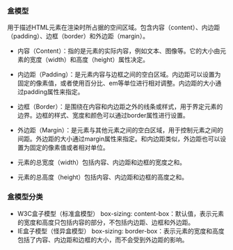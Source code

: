 ### 盒模型

用于描述HTML元素在渲染时所占据的空间区域。包含内容（content）、内边距（padding）、边框（border）和外边距（margin）。

- 内容（Content）：指的是元素的实际内容，例如文本、图像等。它的大小由元素的宽度（width）和高度（height）属性决定。

- 内边距（Padding）：是元素内容与边框之间的空白区域。内边距可以设置为固定的像素值，或者使用百分比、em等单位进行相对调整。内边距的大小通过padding属性来指定。

- 边框（Border）：是围绕在内容和内边距之外的线条或样式，用于界定元素的边界。边框的样式、宽度和颜色可以通过border属性进行设置。

- 外边距（Margin）：是元素与其他元素之间的空白区域，用于控制元素之间的间距。外边距的大小通过margin属性来指定。和内边距类似，外边距也可以设置为固定的像素值或者相对单位。

- 元素的总宽度（width）包括内容、内边距和边框的宽度之和。

- 元素的总高度（height）包括内容、内边距和边框的高度之和。

### 盒模型分类


- W3C盒子模型（标准盒模型）
box-sizing: content-box：默认值，表示元素的宽度和高度只包括内容的部分，不包括内边距、边框和外边距。
- IE盒子模型（怪异盒模型）
box-sizing: border-box：表示元素的宽度和高度包括了内容、内边距和边框的大小，而不会受到外边距的影响。